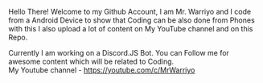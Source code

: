 Hello There!
Welcome to my Github Account, I am Mr. Warriyo and I code from a Android Device to show that Coding can be also done from Phones
with this I also upload a lot of content on My YouTube channel and on this Repo.

Currently I am working on a Discord.JS Bot.
You can Follow me for awesome content which will be related to Coding.
<br>My Youtube channel - https://youtube.com/c/MrWarriyo














